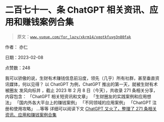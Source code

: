 # 二百七十一、条 ChatGPT 相关资讯、应用和赚钱案例合集

> 原文：[`www.yuque.com/for_lazy/xkrm14/xqotkfuvg3n80fak`](https://www.yuque.com/for_lazy/xkrm14/xqotkfuvg3n80fak)

作者： 亦仁

日期：2023-02-08

点赞数：248

我可以骄傲的说，生财有术赚钱信息前沿度，领先（几乎）所有社群，甚至垂直资讯媒体，何以见得？ 以 ChatGPT 为例，ChatGPT 推出的第一天，就被生财有术被圈友 发风向标并 ，截止 2023 年 2 月 8 日（今天），共收录 271 条相关分享，内容包含： 「ChatGPT 相关短资讯和文章」 「生财圈友的实践案例和应用想法」 「国内外各大平台上的赚钱案例」 「不同领域的应用案例」 「ChatGPT 注册和使用攻略」 ...等等 详细可以阅读下文 [ChatGPT 又火了，整理了 271 条相关资讯、应用和赚钱案例合集](https://mp.weixin.qq.com/s/CWBYHN2RolGVK-3Vom30kA)



